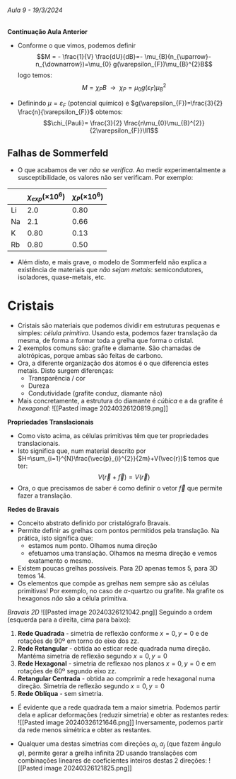 ###### Aula 9 - 19/3/2024
**Continuação Aula Anterior**
- Conforme o que vimos, podemos definir
$$M = - \frac{1}{V} \frac{dU}{dB}=- \mu_{B}(n_{\uparrow}-n_{\downarrow})=\mu_{0} g(\varepsilon_{F})\mu_{B}^{2}B$$
logo temos:
$$M=\chi_{P} B~~\to~~ \chi_{P}=\mu_{0}g(\varepsilon_{F})\mu_{B}^{2}$$

- Definindo $\mu=\varepsilon_{F}$ (potencial químico) e $g(\varepsilon_{F})=\frac{3}{2} \frac{n}{\varepsilon_{F}}$ obtemos:
$$\chi_{Pauli}= \frac{3}{2} \frac{n\mu_{0}\mu_{B}^{2}}{2\varepsilon_{F}}\ll1$$

## Falhas de Sommerfeld
- O que acabamos de ver *não se verifica*. Ao medir experimentalmente a susceptibilidade, os valores não ser verificam. Por exemplo:

|     | $\chi_{exp}(\times10^6)$ | $\chi_{P}(\times10^6)$ |
| --- | ------------------------ | ---------------------- |
| Li  | 2.0                      | 0.80                   |
| Na  | 2.1                      | 0.66                   |
| K   | 0.80                     | 0.13                   |
| Rb  | 0.80                     | 0.50                   |

- Além disto, e mais grave, o modelo de Sommerfeld não explica a existência de materiais que *não sejam metais*: semicondutores, isoladores, quase-metais, etc.

# Cristais
- Cristais são materiais que podemos dividir em estruturas pequenas e simples: *célula primitiva*. Usando esta, podemos fazer translação da mesma, de forma a formar toda a grelha que forma o cristal.
- 2 exemplos comuns são: grafite e diamante. São chamadas de alotrópicas, porque ambas são feitas de carbono.
- Ora, a diferente organização dos átomos é o que diferencia estes metais. Disto surgem diferenças:
    - Transparência / cor
    - Dureza
    - Condutividade (grafite conduz, diamante não)
- Mais concretamente, a estrutura do diamante é *cúbica* e a da grafite é *hexagonal*:
![[Pasted image 20240326120819.png]]

**Propriedades Translacionais**
- Como visto acima, as células primitivas têm que ter propriedades translacionais.
- Isto significa que, num material descrito por $H=\sum_{i=1}^{N}\frac{\vec{p}_{i}^{2}}{2m}+V(\vec{r})$ temos que ter:
$$V(\vec{r}+\vec{f})=V(\vec{r})$$
- Ora, o que precisamos de saber é como definir o vetor $\vec{f}$ que permite fazer a translação.

**Redes de Bravais**
- Conceito abstrato definido por cristalógrafo Bravais.
- Permite definir as grelhas com pontos permitidos pela translação. Na prática, isto significa que:
    - estamos num ponto. Olhamos numa direção
    - efetuamos uma translação. Olhamos na mesma direção e vemos exatamento o mesmo.
- Existem poucas grelhas possíveis. Para 2D apenas temos 5, para 3D temos 14.
- Os elementos que compõe as grelhas nem sempre são as células primitivas! Por exemplo, no caso de $\alpha$-quartzo ou grafite. Na grafite os hexagonos *não* são a célula primitiva.

*Bravais 2D*
![[Pasted image 20240326121042.png]]
Seguindo a ordem (esquerda para a direita, cima para baixo):
1. **Rede Quadrada** - simetria de reflexão conforme $x=0,y=0$ e de rotações de 90º em torno do eixo dos zz. 
2. **Rede Retangular** - obtida ao esticar rede quadrada numa direção. Mantéma  simetria de reflexão segundo $x=0,y=0$
3. **Rede Hexagonal** - simetria de reflexao nos planos $x=0,y=0$ e em rotações de 60º segundo eixo zz.
4. **Retangular Centrada** - obtida ao comprimir a rede hexagonal numa direção. Simetria de reflexão segundo $x=0,y=0$
5. **Rede Oblíqua** - sem simetria. 

- É evidente que a rede quadrada tem a maior simetria. Podemos partir dela e aplicar deformações (reduzir simetria) e obter as restantes redes:
![[Pasted image 20240326121646.png]]
Inversamente, podemos partir da rede menos simétrica e obter as restantes.

- Qualquer uma destas simetrias com direções $\alpha_{i},\alpha_{j}$ (que fazem ângulo $\varphi$), permite gerar a grelha infinita 2D usando translações com combinações lineares de coeficientes inteiros destas 2 direções:
![[Pasted image 20240326121825.png]]